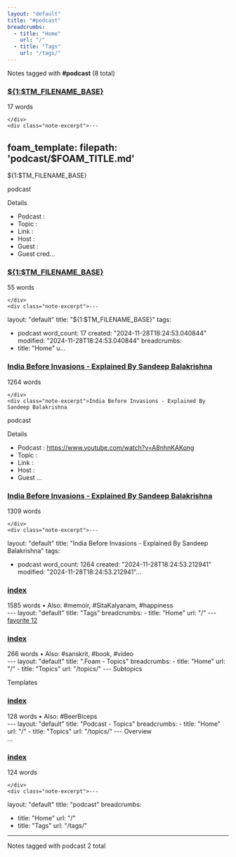 ```yaml
---
layout: "default"
title: "#podcast"
breadcrumbs:
  - title: "Home"
    url: "/"
  - title: "Tags"
    url: "/tags/"
---
```

Notes tagged with **#podcast** (8 total)

<div class="note-grid">

<div class="note-card">
    <h3><a href="foam/templates/podcast/">${1:$TM_FILENAME_BASE}</a></h3>
    <div class="note-meta">
        17 words
        
    </div>
    <div class="note-excerpt">---
foam_template:
  filepath: 'podcast/$FOAM_TITLE.md'
---
 ${1:$TM_FILENAME_BASE}

podcast

 Details

- Podcast     :
- Topic       :
- Link        :
- Host        :
- Guest       :
- Guest cred...</div>
</div>

<div class="note-card">
    <h3><a href="docs/foam/templates/podcast/index/">${1:$TM_FILENAME_BASE}</a></h3>
    <div class="note-meta">
        55 words
        
    </div>
    <div class="note-excerpt">---
layout: "default"
title: "${1:$TM_FILENAME_BASE}"
tags:
  - podcast
word_count: 17
created: "2024-11-28T18:24:53.040844"
modified: "2024-11-28T18:24:53.040844"
breadcrumbs:
  - title: "Home"
    u...</div>
</div>

<div class="note-card">
    <h3><a href="podcast/india-before-invasions---explained-by-sandeep-balakrishna/">India Before Invasions - Explained By Sandeep Balakrishna</a></h3>
    <div class="note-meta">
        1264 words
        
    </div>
    <div class="note-excerpt">India Before Invasions - Explained By Sandeep Balakrishna

podcast

 Details

- Podcast     : https://www.youtube.com/watch?v=A8nhnKAKong
- Topic       :
- Link        :
- Host        :
- Guest  ...</div>
</div>

<div class="note-card">
    <h3><a href="docs/podcast/india-before-invasions---explained-by-sandeep-balakrishna/index/">India Before Invasions - Explained By Sandeep Balakrishna</a></h3>
    <div class="note-meta">
        1309 words
        
    </div>
    <div class="note-excerpt">---
layout: "default"
title: "India Before Invasions - Explained By Sandeep Balakrishna"
tags:
  - podcast
word_count: 1264
created: "2024-11-28T18:24:53.212941"
modified: "2024-11-28T18:24:53.212941"...</div>
</div>

<div class="note-card">
    <h3><a href="docs/tags/index/">index</a></h3>
    <div class="note-meta">
        1585 words
        • Also: #memoir, #SitaKalyanam, #happiness
    </div>
    <div class="note-excerpt">---
layout: "default"
title: "Tags"
breadcrumbs:
  - title: "Home"
    url: "/"
---
<div class="tag-cloud">
<a href="favorite/" class="tag" style="--tag-weight: 1.0">favorite 12</a>
<a href="progra...</div>
</div>

<div class="note-card">
    <h3><a href="docs/topics/foam/index/">index</a></h3>
    <div class="note-meta">
        266 words
        • Also: #sanskrit, #book, #video
    </div>
    <div class="note-excerpt">---
layout: "default"
title: ".Foam - Topics"
breadcrumbs:
  - title: "Home"
    url: "/"
  - title: "Topics"
    url: "/topics/"
---
 Subtopics

 Templates

<div class="note-grid">

<div class="...</div>
</div>

<div class="note-card">
    <h3><a href="docs/topics/podcast/index/">index</a></h3>
    <div class="note-meta">
        128 words
        • Also: #BeerBiceps
    </div>
    <div class="note-excerpt">---
layout: "default"
title: "Podcast - Topics"
breadcrumbs:
  - title: "Home"
    url: "/"
  - title: "Topics"
    url: "/topics/"
---
 Overview

<div class="note-grid">

<div class="note-card">
  ...</div>
</div>

<div class="note-card">
    <h3><a href="docs/tags/podcast/index/">index</a></h3>
    <div class="note-meta">
        124 words
        
    </div>
    <div class="note-excerpt">---
layout: "default"
title: "podcast"
breadcrumbs:
  - title: "Home"
    url: "/"
  - title: "Tags"
    url: "/tags/"
---
Notes tagged with podcast 2 total

<div class="note-grid">

<div clas...</div>
</div>
</div>